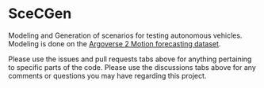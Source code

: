 # SceCGen
Modeling and Generation of scenarios for testing autonomous vehicles. Modeling is done on the [Argoverse 2 Motion forecasting dataset](https://github.com/argoai/av2-api/blob/main/src/av2/datasets/motion_forecasting/README.md).

Please use the issues and pull requests tabs above for anything pertaining to specific parts of the code. Please use the discussions tabs above for any comments or questions you may have regarding this project.
